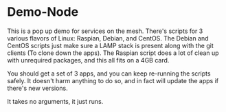 # Demo-Node
This is a pop up demo for services on the mesh. There's scripts for 3 various
flavors of Linux: Raspian, Debian, and CentOS.  The Debian and CentOS scripts
just make sure a LAMP stack is present along with the git clients (To clone
down the apps).  The Raspian script does a lot of clean up with unrequired 
packages, and this all fits on a 4GB card.

You should get a set of 3 apps, and you can keep re-running the scripts safely.
It doesn't harm anything to do so, and in fact will update the apps if there's
new versions.

It takes no arguments, it just runs.
